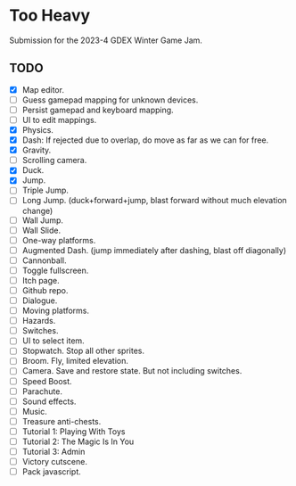 # Too Heavy

Submission for the 2023-4 GDEX Winter Game Jam.

## TODO

- [x] Map editor.
- [ ] Guess gamepad mapping for unknown devices.
- [ ] Persist gamepad and keyboard mapping.
- [ ] UI to edit mappings.
- [x] Physics.
- [x] Dash: If rejected due to overlap, do move as far as we can for free.
- [x] Gravity.
- [ ] Scrolling camera.
- [x] Duck.
- [x] Jump.
- [ ] Triple Jump.
- [ ] Long Jump. (duck+forward+jump, blast forward without much elevation change)
- [ ] Wall Jump.
- [ ] Wall Slide.
- [ ] One-way platforms.
- [ ] Augmented Dash. (jump immediately after dashing, blast off diagonally)
- [ ] Cannonball.
- [ ] Toggle fullscreen.
- [ ] Itch page.
- [ ] Github repo.
- [ ] Dialogue.
- [ ] Moving platforms.
- [ ] Hazards.
- [ ] Switches.
- [ ] UI to select item.
- [ ] Stopwatch. Stop all other sprites.
- [ ] Broom. Fly, limited elevation.
- [ ] Camera. Save and restore state. But not including switches.
- [ ] Speed Boost.
- [ ] Parachute.
- [ ] Sound effects.
- [ ] Music.
- [ ] Treasure anti-chests.
- [ ] Tutorial 1: Playing With Toys
- [ ] Tutorial 2: The Magic Is In You
- [ ] Tutorial 3: Admin
- [ ] Victory cutscene.
- [ ] Pack javascript.
